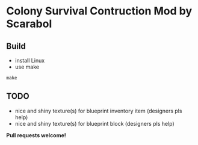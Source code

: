 # Colony Survival Contruction Mod by Scarabol

## Build

* install Linux
* use make
```Shell
make
```

## TODO
* nice and shiny texture(s) for blueprint inventory item (designers pls help)
* nice and shiny texture(s) for blueprint block (designers pls help)

**Pull requests welcome!**

